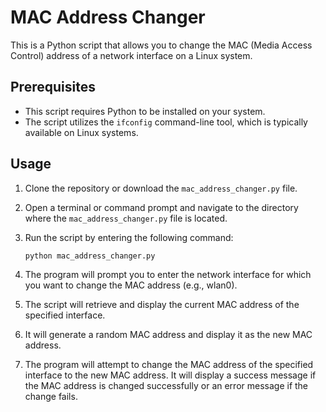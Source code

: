 # MAC Address Changer

This is a Python script that allows you to change the MAC (Media Access Control) address of a network interface on a Linux system.

## Prerequisites

- This script requires Python to be installed on your system.
- The script utilizes the `ifconfig` command-line tool, which is typically available on Linux systems.

## Usage

1. Clone the repository or download the `mac_address_changer.py` file.

2. Open a terminal or command prompt and navigate to the directory where the `mac_address_changer.py` file is located.

3. Run the script by entering the following command:
   ```
   python mac_address_changer.py
   ```

4. The program will prompt you to enter the network interface for which you want to change the MAC address (e.g., wlan0).

5. The script will retrieve and display the current MAC address of the specified interface.

6. It will generate a random MAC address and display it as the new MAC address.

7. The program will attempt to change the MAC address of the specified interface to the new MAC address. It will display a success message if the MAC address is changed successfully or an error message if the change fails.
